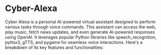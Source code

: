 # Cyber-Alexa
Cyber Alexa is a personal AI-powered virtual assistant designed to perform various tasks through voice commands. This assistant can access the web, play music, fetch news updates, and even generate AI-powered responses using OpenAI. It leverages popular Python libraries like speech_recognition, pyttsx3, gTTS, and pygame for seamless voice interactions. Here's a breakdown of its key features and functionalities:
